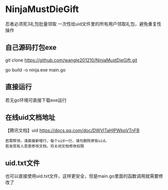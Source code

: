 # NinjaMustDieGift
忍者必须死3礼包批量领取
一次性给uid文件里的所有用户领取礼包，避免重复性操作

## 自己源码打包exe
git clone https://github.com/wangle201210/NinjaMustDieGift.git

go build -o ninja.exe main.go

## 直接运行
若无go环境可直接下载exe运行

## 在线uid文档地址
【腾讯文档】uid
https://docs.qq.com/doc/DWVlTaHlPWkpVTnFB
```
若需帮领，请直接新增行，每个uid一行，请勿删除原有uid。
若发现有人恶意修改文档，将关闭文档修改权限
```
## uid.txt文件
也可以直接使用uid.txt文件，这样更安全，但是main.go里面的函数调用就需要修改了
